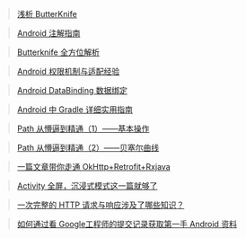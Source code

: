 > [浅析 ButterKnife](http://mp.weixin.qq.com/s?__biz=MzI1NjEwMTM4OA==&mid=2651232205&idx=1&sn=6c24e6eef2b18f253284b9dd92ec7efb&chksm=f1d9eaaec6ae63b82fd84f72c66d3759c693f164ff578da5dde45d367f168aea0038bc3cc8e8&mpshare=1&scene=23&srcid=0308YBoJrZejQZVX37TxcvDD#rd)

> [Android 注解指南](http://blog.csdn.net/ziwang_/article/details/70513932)

> [Butterknife 全方位解析](http://blog.csdn.net/u012124438/article/details/53456941)

> [Android 权限机制与适配经验](https://mp.weixin.qq.com/s/ye7RTgPuIbBS4RCH-jDWAA)

> [Android DataBinding 数据绑定](http://mp.weixin.qq.com/s?__biz=MzI1NjEwMTM4OA==&mid=2651232170&idx=1&sn=f4d7eb8f35ebf3b13696562ca3172bac&chksm=f1d9eac9c6ae63df357c3a96aa0218b5d66237c5411de5b34cd24ddb7a1d258b34444966d8c6&mpshare=1&scene=23&srcid=0308frEQOwsojZm08xYIrQdi#rd)

> [Android 中 Gradle 详细实用指南](https://juejin.im/post/58eae7e5a22b9d0058a88a56?utm_source=gold_browser_extension)

> [Path 从懵逼到精通（1）——基本操作](https://juejin.im/post/58ce7fe561ff4b006c9a63c6)

> [Path 从懵逼到精通（2）——贝塞尔曲线](https://juejin.im/post/58ce7f0461ff4b006c9a5e66)

> [一篇文章带你走通 OkHttp+Retrofit+Rxjava](http://blog.csdn.net/u013647382/article/details/55682548)

> [Activity 全屏，沉浸式模式这一篇就够了](http://blog.csdn.net/zhangqinghuazhangzhe/article/details/52935290)

> [一次完整的 HTTP 请求与响应涉及了哪些知识？](http://www.jianshu.com/p/c1d6a294d3c0#)

> [如何通过看 Google工程师的提交记录获取第一手 Android 资料](http://www.jianshu.com/p/d5cb7498beb5#)
